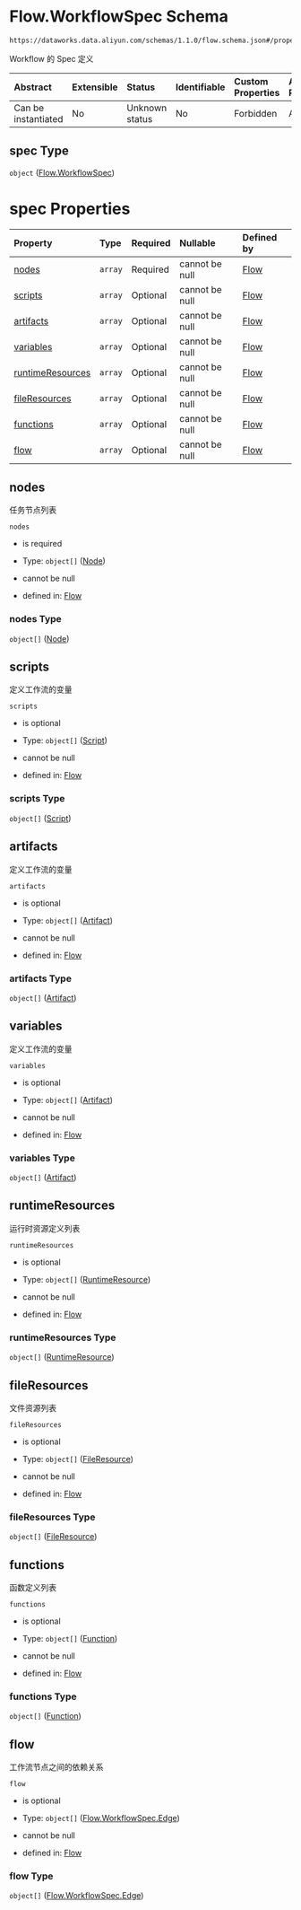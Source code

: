 # Flow\.WorkflowSpec Schema

```txt
https://dataworks.data.aliyun.com/schemas/1.1.0/flow.schema.json#/properties/spec
```

Workflow 的 Spec 定义

| Abstract            | Extensible | Status         | Identifiable | Custom Properties | Additional Properties | Access Restrictions | Defined In                                                              |
| :------------------ | :--------- | :------------- | :----------- | :---------------- | :-------------------- | :------------------ | :---------------------------------------------------------------------- |
| Can be instantiated | No         | Unknown status | No           | Forbidden         | Allowed               | none                | [flow.schema.json\*](../../out/flow.schema.json "open original schema") |

## spec Type

`object` ([Flow.WorkflowSpec](flow-properties-flowworkflowspec.md))

# spec Properties

| Property                              | Type    | Required | Nullable       | Defined by                                                                                                                                                                                              |
| :------------------------------------ | :------ | :------- | :------------- | :------------------------------------------------------------------------------------------------------------------------------------------------------------------------------------------------------ |
| [nodes](#nodes)                       | `array` | Required | cannot be null | [Flow](flow-properties-flowworkflowspec-properties-flowworkflowspecnodes.md "https://dataworks.data.aliyun.com/schemas/1.1.0/flow.schema.json#/properties/spec/properties/nodes")                       |
| [scripts](#scripts)                   | `array` | Optional | cannot be null | [Flow](flow-properties-flowworkflowspec-properties-flowworkflowspecscripts.md "https://dataworks.data.aliyun.com/schemas/1.1.0/flow.schema.json#/properties/spec/properties/scripts")                   |
| [artifacts](#artifacts)               | `array` | Optional | cannot be null | [Flow](flow-properties-flowworkflowspec-properties-flowworkflowspecartifacts.md "https://dataworks.data.aliyun.com/schemas/1.1.0/flow.schema.json#/properties/spec/properties/artifacts")               |
| [variables](#variables)               | `array` | Optional | cannot be null | [Flow](flow-properties-flowworkflowspec-properties-flowworkflowspecvariables.md "https://dataworks.data.aliyun.com/schemas/1.1.0/flow.schema.json#/properties/spec/properties/variables")               |
| [runtimeResources](#runtimeresources) | `array` | Optional | cannot be null | [Flow](flow-properties-flowworkflowspec-properties-flowworkflowspecruntimeresources.md "https://dataworks.data.aliyun.com/schemas/1.1.0/flow.schema.json#/properties/spec/properties/runtimeResources") |
| [fileResources](#fileresources)       | `array` | Optional | cannot be null | [Flow](flow-properties-flowworkflowspec-properties-flowworkflowspecfileresources.md "https://dataworks.data.aliyun.com/schemas/1.1.0/flow.schema.json#/properties/spec/properties/fileResources")       |
| [functions](#functions)               | `array` | Optional | cannot be null | [Flow](flow-properties-flowworkflowspec-properties-flowworkflowspecfunctions.md "https://dataworks.data.aliyun.com/schemas/1.1.0/flow.schema.json#/properties/spec/properties/functions")               |
| [flow](#flow)                         | `array` | Optional | cannot be null | [Flow](flow-properties-flowworkflowspec-properties-flowworkflowspecedges.md "https://dataworks.data.aliyun.com/schemas/1.1.0/flow.schema.json#/properties/spec/properties/flow")                        |

## nodes

任务节点列表

`nodes`

*   is required

*   Type: `object[]` ([Node](node.md))

*   cannot be null

*   defined in: [Flow](flow-properties-flowworkflowspec-properties-flowworkflowspecnodes.md "https://dataworks.data.aliyun.com/schemas/1.1.0/flow.schema.json#/properties/spec/properties/nodes")

### nodes Type

`object[]` ([Node](node.md))

## scripts

定义工作流的变量

`scripts`

*   is optional

*   Type: `object[]` ([Script](script.md))

*   cannot be null

*   defined in: [Flow](flow-properties-flowworkflowspec-properties-flowworkflowspecscripts.md "https://dataworks.data.aliyun.com/schemas/1.1.0/flow.schema.json#/properties/spec/properties/scripts")

### scripts Type

`object[]` ([Script](script.md))

## artifacts

定义工作流的变量

`artifacts`

*   is optional

*   Type: `object[]` ([Artifact](artifact.md))

*   cannot be null

*   defined in: [Flow](flow-properties-flowworkflowspec-properties-flowworkflowspecartifacts.md "https://dataworks.data.aliyun.com/schemas/1.1.0/flow.schema.json#/properties/spec/properties/artifacts")

### artifacts Type

`object[]` ([Artifact](artifact.md))

## variables

定义工作流的变量

`variables`

*   is optional

*   Type: `object[]` ([Artifact](artifact.md))

*   cannot be null

*   defined in: [Flow](flow-properties-flowworkflowspec-properties-flowworkflowspecvariables.md "https://dataworks.data.aliyun.com/schemas/1.1.0/flow.schema.json#/properties/spec/properties/variables")

### variables Type

`object[]` ([Artifact](artifact.md))

## runtimeResources

运行时资源定义列表

`runtimeResources`

*   is optional

*   Type: `object[]` ([RuntimeResource](runtimeresource.md))

*   cannot be null

*   defined in: [Flow](flow-properties-flowworkflowspec-properties-flowworkflowspecruntimeresources.md "https://dataworks.data.aliyun.com/schemas/1.1.0/flow.schema.json#/properties/spec/properties/runtimeResources")

### runtimeResources Type

`object[]` ([RuntimeResource](runtimeresource.md))

## fileResources

文件资源列表

`fileResources`

*   is optional

*   Type: `object[]` ([FileResource](fileresource.md))

*   cannot be null

*   defined in: [Flow](flow-properties-flowworkflowspec-properties-flowworkflowspecfileresources.md "https://dataworks.data.aliyun.com/schemas/1.1.0/flow.schema.json#/properties/spec/properties/fileResources")

### fileResources Type

`object[]` ([FileResource](fileresource.md))

## functions

函数定义列表

`functions`

*   is optional

*   Type: `object[]` ([Function](function.md))

*   cannot be null

*   defined in: [Flow](flow-properties-flowworkflowspec-properties-flowworkflowspecfunctions.md "https://dataworks.data.aliyun.com/schemas/1.1.0/flow.schema.json#/properties/spec/properties/functions")

### functions Type

`object[]` ([Function](function.md))

## flow

工作流节点之间的依赖关系

`flow`

*   is optional

*   Type: `object[]` ([Flow.WorkflowSpec.Edge](flow-properties-flowworkflowspec-properties-flowworkflowspecedges-flowworkflowspecedge.md))

*   cannot be null

*   defined in: [Flow](flow-properties-flowworkflowspec-properties-flowworkflowspecedges.md "https://dataworks.data.aliyun.com/schemas/1.1.0/flow.schema.json#/properties/spec/properties/flow")

### flow Type

`object[]` ([Flow.WorkflowSpec.Edge](flow-properties-flowworkflowspec-properties-flowworkflowspecedges-flowworkflowspecedge.md))
